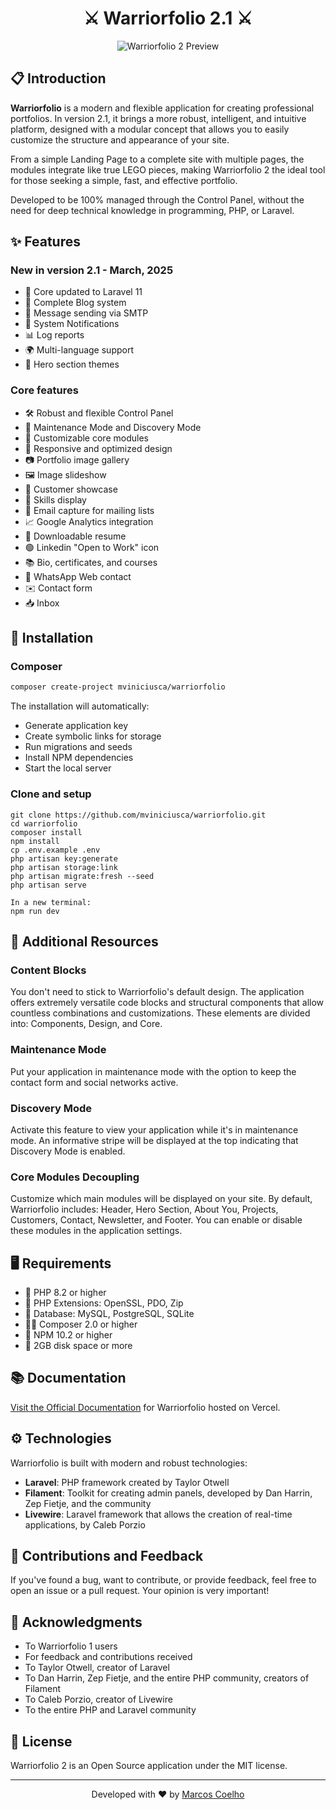 <p align="center">
  <h1 align="center">⚔️ Warriorfolio 2.1 ⚔️</h1>
</p>

<p align="center">
  <img src="https://raw.githubusercontent.com/mviniciusca/warriorfolio/main/public/img/gif/ezgif-7-41f5195607.gif" alt="Warriorfolio 2 Preview">
</p>


## 📋 Introduction

**Warriorfolio** is a modern and flexible application for creating professional portfolios. In version 2.1, it brings a more robust, intelligent, and intuitive platform, designed with a modular concept that allows you to easily customize the structure and appearance of your site.

From a simple Landing Page to a complete site with multiple pages, the modules integrate like true LEGO pieces, making Warriorfolio 2 the ideal tool for those seeking a simple, fast, and effective portfolio.

Developed to be 100% managed through the Control Panel, without the need for deep technical knowledge in programming, PHP, or Laravel.

## ✨ Features

### New in version 2.1 - March, 2025
- 🚀 Core updated to Laravel 11
- 📝 Complete Blog system
- 📨 Message sending via SMTP
- 🔔 System Notifications
- 📊 Log reports
- 🌍 Multi-language support
- 🎨 Hero section themes

### Core features
- 🛠️ Robust and flexible Control Panel
- 🔄 Maintenance Mode and Discovery Mode
- 🧩 Customizable core modules
- 📱 Responsive and optimized design
- 📷 Portfolio image gallery
- 🖼️ Image slideshow
- 👥 Customer showcase
- 🎯 Skills display
- 📧 Email capture for mailing lists
- 📈 Google Analytics integration
- 📄 Downloadable resume
- 🟢 Linkedin "Open to Work" icon
- 📚 Bio, certificates, and courses
- 💬 WhatsApp Web contact
- ✉️ Contact form
- 📥 Inbox

## 🚀 Installation

### Composer

```bash
composer create-project mviniciusca/warriorfolio
```

The installation will automatically:
- Generate application key
- Create symbolic links for storage
- Run migrations and seeds
- Install NPM dependencies
- Start the local server

### Clone and setup
```
git clone https://github.com/mviniciusca/warriorfolio.git
cd warriorfolio
composer install
npm install
cp .env.example .env
php artisan key:generate
php artisan storage:link
php artisan migrate:fresh --seed
php artisan serve

In a new terminal:
npm run dev
```


## 🔧 Additional Resources

### Content Blocks
You don't need to stick to Warriorfolio's default design. The application offers extremely versatile code blocks and structural components that allow countless combinations and customizations. These elements are divided into: Components, Design, and Core.

### Maintenance Mode
Put your application in maintenance mode with the option to keep the contact form and social networks active.

### Discovery Mode
Activate this feature to view your application while it's in maintenance mode. An informative stripe will be displayed at the top indicating that Discovery Mode is enabled.

### Core Modules Decoupling
Customize which main modules will be displayed on your site. By default, Warriorfolio includes: Header, Hero Section, About You, Projects, Customers, Contact, Newsletter, and Footer. You can enable or disable these modules in the application settings.

## 🖥️ Requirements

- 🐘 PHP 8.2 or higher
- 🧪 PHP Extensions: OpenSSL, PDO, Zip
- 💾 Database: MySQL, PostgreSQL, SQLite
- 🤵🏻 Composer 2.0 or higher
- 🌱 NPM 10.2 or higher
- 💎 2GB disk space or more

## 📚 Documentation

[Visit the Official Documentation](https://warriorfolio.vercel.app/) for Warriorfolio hosted on Vercel.

## ⚙️ Technologies

Warriorfolio is built with modern and robust technologies:

- **Laravel**: PHP framework created by Taylor Otwell
- **Filament**: Toolkit for creating admin panels, developed by Dan Harrin, Zep Fietje, and the community
- **Livewire**: Laravel framework that allows the creation of real-time applications, by Caleb Porzio

## 🤝 Contributions and Feedback

If you've found a bug, want to contribute, or provide feedback, feel free to open an issue or a pull request. Your opinion is very important!

## 👏 Acknowledgments

- To Warriorfolio 1 users
- For feedback and contributions received
- To Taylor Otwell, creator of Laravel
- To Dan Harrin, Zep Fietje, and the entire PHP community, creators of Filament
- To Caleb Porzio, creator of Livewire
- To the entire PHP and Laravel community

## 📄 License

Warriorfolio 2 is an Open Source application under the MIT license.

---

<p align="center">
  Developed with ❤️ by <a href="http://twitter.com/marcosvca_">Marcos Coelho</a>
</p>
